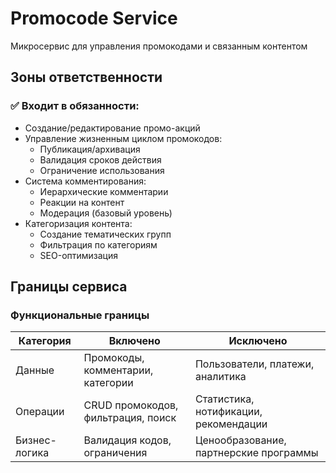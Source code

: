 # Promocode Service

Микросервис для управления промокодами и связанным контентом

## Зоны ответственности

### ✅ Входит в обязанности:

- Создание/редактирование промо-акций
- Управление жизненным циклом промокодов:
  - Публикация/архивация
  - Валидация сроков действия
  - Ограничение использования
- Система комментирования:
  - Иерархические комментарии
  - Реакции на контент
  - Модерация (базовый уровень)
- Категоризация контента:
  - Создание тематических групп
  - Фильтрация по категориям
  - SEO-оптимизация

## Границы сервиса

### Функциональные границы

| Категория     | Включено                           | Исключено                              |
| ------------- | ---------------------------------- | -------------------------------------- |
| Данные        | Промокоды, комментарии, категории  | Пользователи, платежи, аналитика       |
| Операции      | CRUD промокодов, фильтрация, поиск | Статистика, нотификации, рекомендации  |
| Бизнес-логика | Валидация кодов, ограничения       | Ценообразование, партнерские программы |

